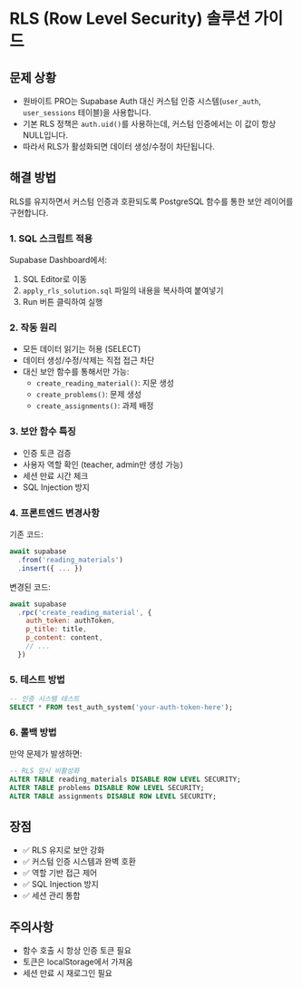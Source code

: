 # RLS (Row Level Security) 솔루션 가이드

## 문제 상황
- 원바이트 PRO는 Supabase Auth 대신 커스텀 인증 시스템(`user_auth`, `user_sessions` 테이블)을 사용합니다.
- 기본 RLS 정책은 `auth.uid()`를 사용하는데, 커스텀 인증에서는 이 값이 항상 NULL입니다.
- 따라서 RLS가 활성화되면 데이터 생성/수정이 차단됩니다.

## 해결 방법
RLS를 유지하면서 커스텀 인증과 호환되도록 PostgreSQL 함수를 통한 보안 레이어를 구현합니다.

### 1. SQL 스크립트 적용
Supabase Dashboard에서:
1. SQL Editor로 이동
2. `apply_rls_solution.sql` 파일의 내용을 복사하여 붙여넣기
3. Run 버튼 클릭하여 실행

### 2. 작동 원리
- 모든 데이터 읽기는 허용 (SELECT)
- 데이터 생성/수정/삭제는 직접 접근 차단
- 대신 보안 함수를 통해서만 가능:
  - `create_reading_material()`: 지문 생성
  - `create_problems()`: 문제 생성
  - `create_assignments()`: 과제 배정

### 3. 보안 함수 특징
- 인증 토큰 검증
- 사용자 역할 확인 (teacher, admin만 생성 가능)
- 세션 만료 시간 체크
- SQL Injection 방지

### 4. 프론트엔드 변경사항
기존 코드:
```javascript
await supabase
  .from('reading_materials')
  .insert({ ... })
```

변경된 코드:
```javascript
await supabase
  .rpc('create_reading_material', {
    auth_token: authToken,
    p_title: title,
    p_content: content,
    // ...
  })
```

### 5. 테스트 방법
```sql
-- 인증 시스템 테스트
SELECT * FROM test_auth_system('your-auth-token-here');
```

### 6. 롤백 방법
만약 문제가 발생하면:
```sql
-- RLS 임시 비활성화
ALTER TABLE reading_materials DISABLE ROW LEVEL SECURITY;
ALTER TABLE problems DISABLE ROW LEVEL SECURITY;
ALTER TABLE assignments DISABLE ROW LEVEL SECURITY;
```

## 장점
- ✅ RLS 유지로 보안 강화
- ✅ 커스텀 인증 시스템과 완벽 호환
- ✅ 역할 기반 접근 제어
- ✅ SQL Injection 방지
- ✅ 세션 관리 통합

## 주의사항
- 함수 호출 시 항상 인증 토큰 필요
- 토큰은 localStorage에서 가져옴
- 세션 만료 시 재로그인 필요